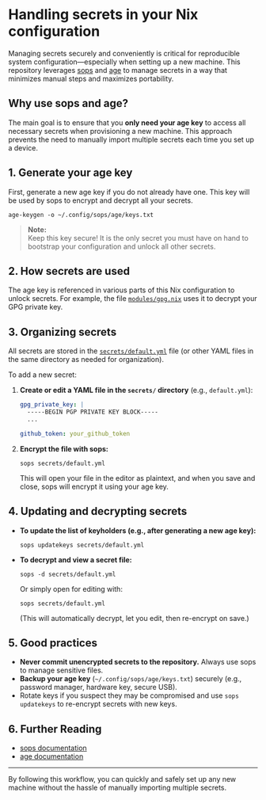 # Handling secrets in your Nix configuration

Managing secrets securely and conveniently is critical for reproducible system configuration—especially when setting up a new machine. This repository leverages [sops](https://github.com/mozilla/sops) and [age](https://github.com/FiloSottile/age) to manage secrets in a way that minimizes manual steps and maximizes portability.

## Why use sops and age?

The main goal is to ensure that you **only need your age key** to access all necessary secrets when provisioning a new machine. This approach prevents the need to manually import multiple secrets each time you set up a device.

## 1. Generate your age key

First, generate a new age key if you do not already have one. This key will be used by sops to encrypt and decrypt all your secrets.

```console
age-keygen -o ~/.config/sops/age/keys.txt
```

> **Note:**  
> Keep this key secure! It is the only secret you must have on hand to bootstrap your configuration and unlock all other secrets.

## 2. How secrets are used

The age key is referenced in various parts of this Nix configuration to unlock secrets. For example, the file [`modules/gpg.nix`](../modules/gpg.nix) uses it to decrypt your GPG private key.

## 3. Organizing secrets

All secrets are stored in the [`secrets/default.yml`](../secrets/default.yml) file (or other YAML files in the same directory as needed for organization).

To add a new secret:

1. **Create or edit a YAML file in the `secrets/` directory** (e.g., `default.yml`):

    ```yaml
    gpg_private_key: |
      -----BEGIN PGP PRIVATE KEY BLOCK-----
      ...

    github_token: your_github_token
    ```

2. **Encrypt the file with sops:**

    ```console
    sops secrets/default.yml
    ```

    This will open your file in the editor as plaintext, and when you save and close, sops will encrypt it using your age key.

## 4. Updating and decrypting secrets

- **To update the list of keyholders (e.g., after generating a new age key):**

    ```console
    sops updatekeys secrets/default.yml
    ```

- **To decrypt and view a secret file:**

    ```console
    sops -d secrets/default.yml
    ```

    Or simply open for editing with:

    ```console
    sops secrets/default.yml
    ```

    (This will automatically decrypt, let you edit, then re-encrypt on save.)

## 5. Good practices

- **Never commit unencrypted secrets to the repository.** Always use sops to manage sensitive files.
- **Backup your age key** (`~/.config/sops/age/keys.txt`) securely (e.g., password manager, hardware key, secure USB).
- Rotate keys if you suspect they may be compromised and use `sops updatekeys` to re-encrypt secrets with new keys.

## 6. Further Reading

- [sops documentation](https://github.com/mozilla/sops)
- [age documentation](https://github.com/FiloSottile/age)

---

By following this workflow, you can quickly and safely set up any new machine without the hassle of manually importing multiple secrets.
